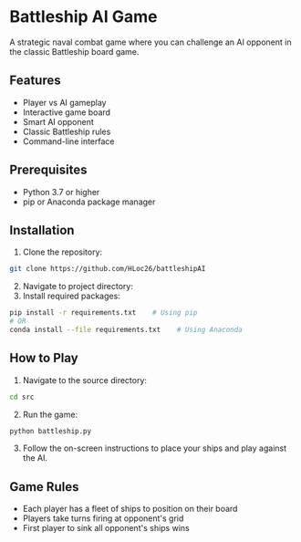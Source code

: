 # Battleship AI Game

A strategic naval combat game where you can challenge an AI opponent in the classic Battleship board game.

## Features
- Player vs AI gameplay
- Interactive game board
- Smart AI opponent
- Classic Battleship rules
- Command-line interface

## Prerequisites
- Python 3.7 or higher
- pip or Anaconda package manager

## Installation

1. Clone the repository:
```bash
git clone https://github.com/HLoc26/battleshipAI
```

2. Navigate to project directory:
3. Install required packages:
```bash
pip install -r requirements.txt    # Using pip
# OR
conda install --file requirements.txt    # Using Anaconda
```

## How to Play

1. Navigate to the source directory:
```bash
cd src
```

2. Run the game:
```bash
python battleship.py
```

3. Follow the on-screen instructions to place your ships and play against the AI.

## Game Rules
- Each player has a fleet of ships to position on their board
- Players take turns firing at opponent's grid
- First player to sink all opponent's ships wins
